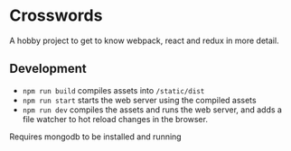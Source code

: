 # Crosswords

A hobby project to get to know webpack, react and redux in more detail.

## Development

- `npm run build` compiles assets into `/static/dist`
- `npm run start` starts the web server using the compiled assets
- `npm run dev` compiles the assets and runs the web server, 
and adds a file watcher to hot reload changes in the browser. 

Requires mongodb to be installed and running